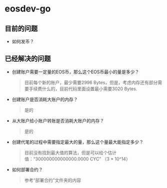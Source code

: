 # eosdev-go

## 目前的问题

- 如何发币？

## 已经解决的问题

- 创建账户需要一定量的EOS币，那么这个EOS币最小的量是多少？
  > 目前每个新的账户，最少需要2996 Bytes，但是，考虑内存还有部分需要手续费什么的，目前代码里面设置最小需要3020 Bytes.
- 创建账户是否消耗大账户的内存？
  > 是的
- 从大账户给小账户转账是否消耗大账户的内存？
  > 是的
- 创建代笔的过程中需要指定最大的量，那么这个量最大能指定多少？
  > 目前没有找到最大值的算法，但是可以给个估计值：“300000000000000.0000 CYC” （3 * 10^14）
- 如何部署合约？
  > 参考“部署合约”文件夹的内容